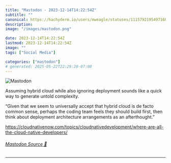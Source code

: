 ```yaml
---
title: "Mastodon - 2023-12-14T14:22:54Z"
subtitle: ""
canonical: https://hachyderm.io/users/mweagle/statuses/111579219549716020
description:
image: "/images/mastodon.png"

date: 2023-12-14T14:22:54Z
lastmod: 2023-12-14T14:22:54Z
image: ""
tags: ["Social Media"]

categories: ["mastodon"]
# generated: 2025-05-22T22:29:20-07:00
---
```

![Mastodon](/images/mastodon.png)

<p>Assuming hybrid cloud while also ignoring deployment sounds like a quick way to generate untold complexity.</p><p>“Given that we seem to universally accept that hybrid cloud is de facto common sense, perhaps the coding team feels they should build first, then think about deployment architecture arrangements as an afterthought.”</p><p><a href="https://cloudnativenow.com/topics/cloudnativedevelopment/where-are-all-the-cloud-native-developers/" target="_blank" rel="nofollow noopener noreferrer" translate="no"><span class="invisible">https://</span><span class="ellipsis">cloudnativenow.com/topics/clou</span><span class="invisible">dnativedevelopment/where-are-all-the-cloud-native-developers/</span></a></p>


###### [Mastodon Source 🐘](https://hachyderm.io/@mweagle/111579219549716020)

___
